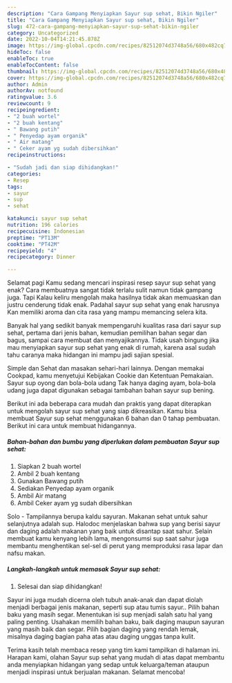 ```yaml
---
description: "Cara Gampang Menyiapkan Sayur sup sehat, Bikin Ngiler"
title: "Cara Gampang Menyiapkan Sayur sup sehat, Bikin Ngiler"
slug: 472-cara-gampang-menyiapkan-sayur-sup-sehat-bikin-ngiler
category: Uncategorized
date: 2022-10-04T14:21:45.878Z
image: https://img-global.cpcdn.com/recipes/82512074d3748a56/680x482cq70/sayur-sup-sehat-foto-resep-utama.jpg
hideToc: false
enableToc: true
enableTocContent: false
thumbnail: https://img-global.cpcdn.com/recipes/82512074d3748a56/680x482cq70/sayur-sup-sehat-foto-resep-utama.jpg
cover: https://img-global.cpcdn.com/recipes/82512074d3748a56/680x482cq70/sayur-sup-sehat-foto-resep-utama.jpg
author: Admin
authorAv: notfound
ratingvalue: 3.6
reviewcount: 9
recipeingredient:
- "2 buah wortel"
- "2 buah kentang"
- " Bawang putih"
- " Penyedap ayam organik"
- " Air matang"
- " Ceker ayam yg sudah dibersihkan"
recipeinstructions:

- "Sudah jadi dan siap dihidangkan!"
categories:
- Resep
tags:
- sayur
- sup
- sehat

katakunci: sayur sup sehat 
nutrition: 196 calories
recipecuisine: Indonesian
preptime: "PT13M"
cooktime: "PT42M"
recipeyield: "4"
recipecategory: Dinner

---
```



Selamat pagi Kamu sedang mencari inspirasi resep sayur sup sehat yang enak? Cara membuatnya sangat tidak terlalu sulit namun tidak gampang juga. Tapi Kalau keliru mengolah maka hasilnya tidak akan memuaskan dan justru cenderung tidak enak. Padahal sayur sup sehat yang enak harusnya Kan memiliki aroma dan cita rasa yang mampu memancing selera kita.


Banyak hal yang sedikit banyak mempengaruhi kualitas rasa dari sayur sup sehat, pertama dari jenis bahan, kemudian pemilihan bahan segar dan bagus, sampai cara membuat dan menyajikannya. Tidak usah bingung jika mau menyiapkan sayur sup sehat yang enak di rumah, karena asal sudah tahu caranya maka hidangan ini mampu jadi sajian spesial.

Simple dan Sehat dan masakan sehari-hari lainnya. Dengan memakai Cookpad, kamu menyetujui Kebijakan Cookie dan Ketentuan Pemakaian. Sayur sup oyong dan bola-bola udang Tak hanya daging ayam, bola-bola udang juga dapat digunakan sebagai tambahan bahan sayur sup bening.


Berikut ini ada beberapa cara mudah dan praktis yang dapat diterapkan untuk mengolah sayur sup sehat yang siap dikreasikan. Kamu bisa membuat Sayur sup sehat menggunakan 6 bahan dan 0 tahap pembuatan. Berikut ini cara untuk membuat hidangannya.

<!--inarticleads1-->

##### Bahan-bahan dan bumbu yang diperlukan dalam pembuatan Sayur sup sehat:

1. Siapkan 2 buah wortel
1. Ambil 2 buah kentang
1. Gunakan  Bawang putih
1. Sediakan  Penyedap ayam organik
1. Ambil  Air matang
1. Ambil  Ceker ayam yg sudah dibersihkan


Solo - Tampilannya berupa kaldu sayuran. Makanan sehat untuk sahur selanjutnya adalah sup. Halodoc menjelaskan bahwa sup yang berisi sayur dan daging adalah makanan yang baik untuk disantap saat sahur. Selain membuat kamu kenyang lebih lama, mengonsumsi sup saat sahur juga membantu menghentikan sel-sel di perut yang memproduksi rasa lapar dan nafsu makan. 

<!--inarticleads2-->

##### Langkah-langkah untuk memasak Sayur sup sehat:


1. Selesai dan siap dihidangkan!

Sayur ini juga mudah dicerna oleh tubuh anak-anak dan dapat diolah menjadi berbagai jenis makanan, seperti sup atau tumis sayur.. Pilih bahan baku yang masih segar. Menentukan isi sup menjadi salah satu hal yang paling penting. Usahakan memilih bahan baku, baik daging maupun sayuran yang masih baik dan segar. Pilih bagian daging yang rendah lemak, misalnya daging bagian paha atas atau daging unggas tanpa kulit. 

Terima kasih telah membaca resep yang tim kami tampilkan di halaman ini. Harapan kami, olahan Sayur sup sehat yang mudah di atas dapat membantu anda menyiapkan hidangan yang sedap untuk keluarga/teman ataupun menjadi inspirasi untuk berjualan makanan. Selamat mencoba!
